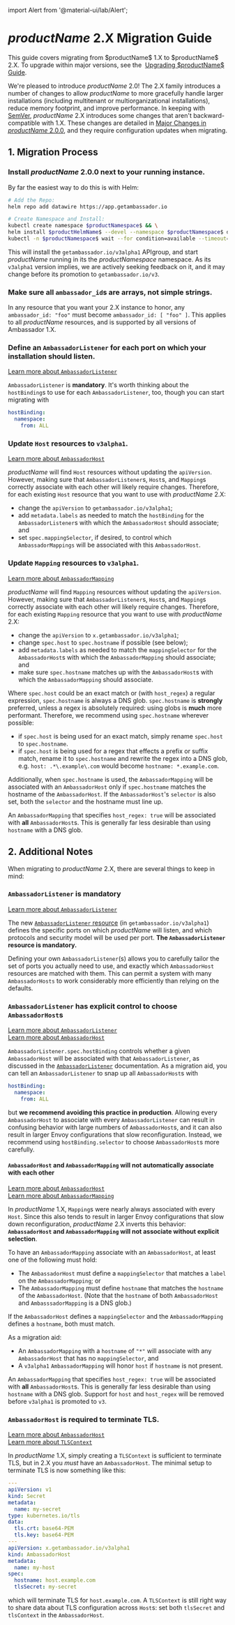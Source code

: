 import Alert from '@material-ui/lab/Alert';

# $productName$ 2.X Migration Guide

<Alert severity="info">
  This guide covers migrating from $productName$ 1.X to $productName$ 2.X. To upgrade within major versions, see the&nbsp;
  <a href="../upgrading">Upgrading $productName$ Guide</a>.
</Alert>

We're pleased to introduce $productName$ 2.0! The 2.X family introduces a number of
changes to allow $productName$ to more gracefully handle larger installations (including
multitenant or multiorganizational installations), reduce memory footprint, and improve
performance. In keeping with [SemVer](https://semver.org), $productName$ 2.X introduces
some changes that aren't backward-compatible with 1.X. These changes are detailed in
[Major Changes in $productName$ 2.0.0](../../../about/changes-2.0.0), and they require
configuration updates when migrating.

## 1. Migration Process

### Install $productName$ 2.0.0 next to your running instance.

By far the easiest way to do this is with Helm:

```sh
# Add the Repo:
helm repo add datawire https://app.getambassador.io

# Create Namespace and Install:
kubectl create namespace $productNamespace$ && \
helm install $productHelmName$ --devel --namespace $productNamespace$ datawire/$productHelmName$ && \
kubectl -n $productNamespace$ wait --for condition=available --timeout=90s deploy -lapp.kubernetes.io/instance=$productHelmName$
```

This will install the `getambassador.io/v3alpha1` APIgroup, and start $productName$ running in its the
$productNamespace$ namespace. As its `v3alpha1` version implies, we are actively seeking feedback on it,
and it may change before its promotion to `getambassador.io/v3`.

### Make sure all `ambassador_id`s are arrays, not simple strings.

In any resource that you want your 2.X instance to honor, any `ambassador_id: "foo"` must become
`ambassador_id: [ "foo" ]`. This applies to all $productName$ resources, and is supported by all versions
of Ambassador 1.X.

### Define an `AmbassadorListener` for each port on which your installation should listen.

<Alert severity="info">
  <a href="../../running/ambassadorlistener">Learn more about <code>AmbassadorListener</code></a>
</Alert>

`AmbassadorListener` is **mandatory**. It's worth thinking about the `hostBinding`s to use for
each `AmbassadorListener`, too, though you can start migrating with

```yaml
hostBinding:
  namespace:
    from: ALL
```

### Update `Host` resources to `v3alpha1`.

<Alert severity="info">
  <a href="../../running/host-crd">Learn more about <code>AmbassadorHost</code></a>
</Alert>

$productName$ will find `Host` resources without updating the `apiVersion`. However, making
sure that `AmbassadorListener`s, `Host`s, and `Mapping`s correctly associate with each other
will likely require changes. Therefore, for each existing `Host` resource that you want to
use with $productName$ 2.X:

- change the `apiVersion` to `getambassador.io/v3alpha1`;
- add `metadata.labels` as needed to match the `hostBinding` for the `AmbassadorListener`s with which
  the `AmbassadorHost` should associate; and
- set `spec.mappingSelector`, if desired, to control which `AmbassadorMappings` will be associated 
  with this `AmbassadorHost`.

### Update `Mapping` resources to `v3alpha1`.

<Alert severity="info">
  <a href="../../using/intro-mappings/">Learn more about <code>AmbassadorMapping</code></a>
</Alert>

$productName$ will find `Mapping` resources without updating the `apiVersion`. However, making
sure that `AmbassadorListener`s, `Host`s, and `Mapping`s correctly associate with each other
will likely require changes. Therefore, for each existing `Mapping` resource that you want to
use with $productName$ 2.X:

- change the `apiVersion` to `x.getambassador.io/v3alpha1`;
- change `spec.host` to `spec.hostname` if possible (see below);
- add `metadata.labels` as needed to match the `mappingSelector` for the `AmbassadorHost`s with which
  the `AmbassadorMapping` should associate; and
- make sure `spec.hostname` matches up with the `AmbassadorHost`s with which the `AmbassadorMapping` should associate.

Where `spec.host` could be an exact match or (with `host_regex`) a regular expression, `spec.hostname` is always a DNS
glob. `spec.hostname` is **strongly** preferred, unless a regex is absolutely required: using globs is **much** more
performant. Therefore, we recommend using `spec.hostname` wherever possible:

- if `spec.host` is being used for an exact match, simply rename `spec.host` to `spec.hostname`.
- if `spec.host` is being used for a regex that effects a prefix or suffix match, rename it
  to `spec.hostname` and rewrite the regex into a DNS glob, e.g. `host: .*\.example\.com` would become
  `hostname: *.example.com`.

Additionally, when `spec.hostname` is used, the `AmbassadorMapping` will be associated with an `AmbassadorHost` only
if `spec.hostname` matches the hostname of the `AmbassadorHost`. If the `AmbassadorHost`'s `selector` is also set,
both the `selector` and the hostname must line up.

<Alert severity="warning">
  An <code>AmbassadorMapping</code> that specifies <code>host_regex: true</code> will be associated with <b>all</b> <code>AmbassadorHost</code>s. This is generally far less desirable than using <code>hostname</code> with a DNS glob.
</Alert>

## 2. Additional Notes

When migrating to $productName$ 2.X, there are several things to keep in mind:

### `AmbassadorListener` is mandatory

<Alert severity="info">
  <a href="../../running/ambassadorlistener">Learn more about <code>AmbassadorListener</code></a>
</Alert>

The new [`AmbassadorListener` resource](../../running/ambassadorlistener) (in `getambassador.io/v3alpha1`) defines the
specific ports on which $productName$ will listen, and which protocols and security model will be used per port. **The
`AmbassadorListener` resource is mandatory.**

Defining your own `AmbassadorListener`(s) allows you to carefully tailor the set of ports you actually need to use, and
exactly which `AmbassadorHost` resources are matched with them. This can permit a system with many `AmbassadorHosts` to
work considerably more efficiently than relying on the defaults.

### `AmbassadorListener` has explicit control to choose `AmbassadorHost`s

<Alert severity="info">
  <a href="../../running/ambassadorlistener">Learn more about <code>AmbassadorListener</code></a><br />
  <a href="../../running/host-crd">Learn more about <code>AmbassadorHost</code></a>
</Alert>

`AmbassadorListener.spec.hostBinding` controls whether a given `AmbassadorHost` will be associated with
that `AmbassadorListener`, as discussed in the [`AmbassadorListener`](../../running/ambassadorlistener) documentation.
As a migration aid, you can tell an `AmbassadorListener` to snap up all `AmbassadorHost`s with

```yaml
hostBinding:
  namespace:
    from: ALL
```

but **we recommend avoiding this practice in production**. Allowing every `AmbassadorHost` to associate with
every `AmbassadorListener` can result in confusing behavior with large numbers of `AmbassadorHost`s, and it
can also result in larger Envoy configurations that slow reconfiguration. Instead, we recommend using
`hostBinding.selector` to choose `AmbassadorHost`s more carefully.

#### `AmbassadorHost` and `AmbassadorMapping` will not automatically associate with each other

<Alert severity="info">
  <a href="../../running/host-crd">Learn more about <code>AmbassadorHost</code></a><br />
  <a href="../../using/intro-mappings">Learn more about <code>AmbassadorMapping</code></a>
</Alert>

In $productName$ 1.X, `Mapping`s were nearly always associated with every `Host`. Since this also tends to
result in larger Envoy configurations that slow down reconfiguration, $productName$ 2.X inverts this behavior:
**`AmbassadorHost` and `AmbassadorMapping` will not associate without explicit selection**.

To have an `AmbassadorMapping` associate with an `AmbassadorHost`, at least one of the following must hold:

- The `AmbassadorHost` must define a `mappingSelector` that matches a `label` on the `AmbassadorMapping`; or
- The `AmbassadorMapping` must define `hostname` that matches the `hostname` of the `AmbassadorHost`.
  (Note that the `hostname` of both `AmbassadorHost` and `AmbasssadorMapping` is a DNS glob.)

If the `AmbassadorHost` defines a `mappingSelector` and the `AmbassadorMapping` defines a `hostname`, both must match.

As a migration aid:

- An `AmbassadorMapping` with a `hostname` of `"*"` will associate with any `AmbassadorHost` that
has no `mappingSelector`, and
- A `v3alpha1` `AmbassadorMapping` will honor `host` if `hostname` is not present. 

<Alert severity="warning">
  An <code>AmbassadorMapping</code> that specifies <code>host_regex: true</code> will be associated with <b>all</b> <code>AmbassadorHost</code>s. This is generally far less desirable than using <code>hostname</code> with a DNS glob.
</Alert>

<Alert severity="warning">
  Support for <code>host</code> and <code>host_regex</code> will be removed before <code>v3alpha1</code> is promoted to <code>v3</code>.
</Alert>

### `AmbassadorHost` is required to terminate TLS.

<Alert severity="info">
  <a href="../../running/host-crd">Learn more about <code>AmbassadorHost</code></a><br />
  <a href="../../running/tls#tlscontext">Learn more about <code>TLSContext</code></a>
</Alert>

In $productName$ 1.X, simply creating a `TLSContext` is sufficient to terminate TLS, but in 2.X you _must_ have an
`AmbassadorHost`. The minimal setup to terminate TLS is now something like this:

```yaml
---
apiVersion: v1
kind: Secret
metadata:
  name: my-secret
type: kubernetes.io/tls
data:
  tls.crt: base64-PEM
  tls.key: base64-PEM
---
apiVersion: x.getambassador.io/v3alpha1
kind: AmbassadorHost
metadata:
  name: my-host
spec:
  hostname: host.example.com
  tlsSecret: my-secret
```

which will terminate TLS for `host.example.com`. A `TLSContext` is still right way to share data about TLS
configuration across `Host`s: set both `tlsSecret` and `tlsContext` in the `AmbassadorHost`.

